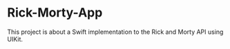 # Rick-Morty-App
This project is about a Swift implementation to the Rick and Morty API using UIKit.
